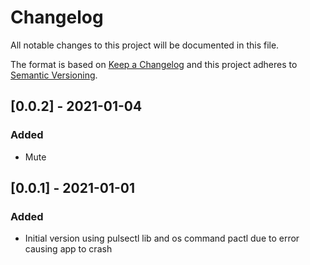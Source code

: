 # Changelog
All notable changes to this project will be documented in this file.

The format is based on [Keep a Changelog](http://keepachangelog.com/en/1.0.0/)
and this project adheres to [Semantic Versioning](http://semver.org/spec/v2.0.0.html).

## [0.0.2] - 2021-01-04
### Added
- Mute

## [0.0.1] - 2021-01-01
### Added
- Initial version using pulsectl lib and os command pactl due to error causing app to crash 
